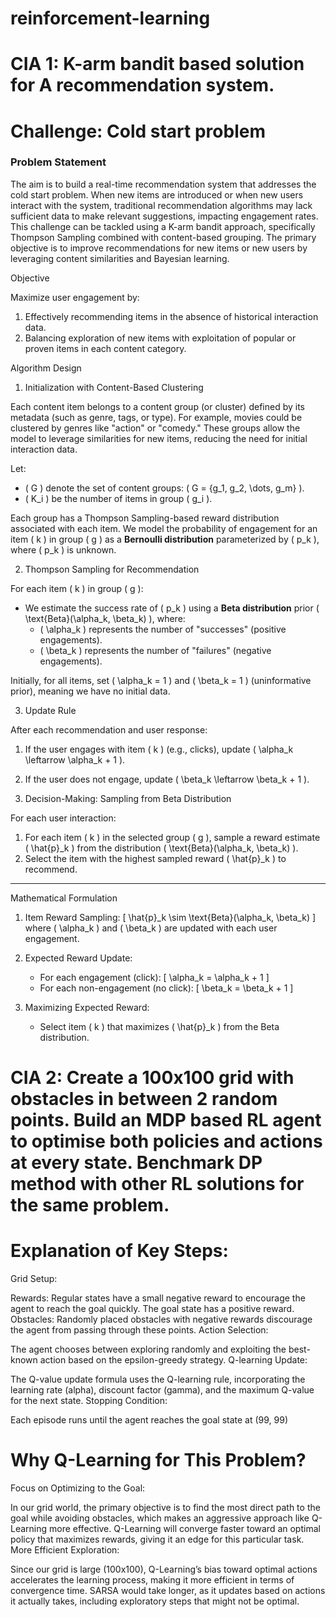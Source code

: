 # reinforcement-learning

# CIA 1:  K-arm bandit based solution for A recommendation system.

# Challenge: Cold start problem

### **Problem Statement**

The aim is to build a real-time recommendation system that addresses the cold start problem. When new items are introduced or when new users interact with the system, traditional recommendation algorithms may lack sufficient data to make relevant suggestions, impacting engagement rates. This challenge can be tackled using a K-arm bandit approach, specifically Thompson Sampling combined with content-based grouping. The primary objective is to improve recommendations for new items or new users by leveraging content similarities and Bayesian learning.

Objective

Maximize user engagement by:
1. Effectively recommending items in the absence of historical interaction data.
2. Balancing exploration of new items with exploitation of popular or proven items in each content category.

Algorithm Design

1. Initialization with Content-Based Clustering

Each content item belongs to a content group (or cluster) defined by its metadata (such as genre, tags, or type). For example, movies could be clustered by genres like "action" or "comedy." These groups allow the model to leverage similarities for new items, reducing the need for initial interaction data.

Let:
- \( G \) denote the set of content groups: \( G = \{g_1, g_2, \dots, g_m\} \).
- \( K_i \) be the number of items in group \( g_i \).

Each group has a Thompson Sampling-based reward distribution associated with each item. We model the probability of engagement for an item \( k \) in group \( g \) as a **Bernoulli distribution** parameterized by \( p_k \), where \( p_k \) is unknown.

2. Thompson Sampling for Recommendation

For each item \( k \) in group \( g \):
- We estimate the success rate of \( p_k \) using a **Beta distribution** prior \( \text{Beta}(\alpha_k, \beta_k) \), where:
  - \( \alpha_k \) represents the number of "successes" (positive engagements).
  - \( \beta_k \) represents the number of "failures" (negative engagements).

Initially, for all items, set \( \alpha_k = 1 \) and \( \beta_k = 1 \) (uninformative prior), meaning we have no initial data.

3. Update Rule

After each recommendation and user response:
1. If the user engages with item \( k \) (e.g., clicks), update \( \alpha_k \leftarrow \alpha_k + 1 \).
2. If the user does not engage, update \( \beta_k \leftarrow \beta_k + 1 \).

4. Decision-Making: Sampling from Beta Distribution

For each user interaction:
1. For each item \( k \) in the selected group \( g \), sample a reward estimate \( \hat{p}_k \) from the distribution \( \text{Beta}(\alpha_k, \beta_k) \).
2. Select the item with the highest sampled reward \( \hat{p}_k \) to recommend.

---

Mathematical Formulation

1. Item Reward Sampling:
   \[
   \hat{p}_k \sim \text{Beta}(\alpha_k, \beta_k)
   \]
   where \( \alpha_k \) and \( \beta_k \) are updated with each user engagement.

2. Expected Reward Update:
   - For each engagement (click):
     \[
     \alpha_k = \alpha_k + 1
     \]
   - For each non-engagement (no click):
     \[
     \beta_k = \beta_k + 1
     \]

3. Maximizing Expected Reward:
   - Select item \( k \) that maximizes \( \hat{p}_k \) from the Beta distribution.



# CIA 2: Create a 100x100 grid with obstacles in between 2 random points. Build an MDP based RL agent to optimise both policies and actions at every state. Benchmark DP method with other RL solutions for the same problem.

# Explanation of Key Steps:
Grid Setup:

Rewards: Regular states have a small negative reward to encourage the agent to reach the goal quickly. The goal state has a positive reward.
Obstacles: Randomly placed obstacles with negative rewards discourage the agent from passing through these points.
Action Selection:

The agent chooses between exploring randomly and exploiting the best-known action based on the epsilon-greedy strategy.
Q-learning Update:

The Q-value update formula uses the Q-learning rule, incorporating the learning rate (alpha), discount factor (gamma), and the maximum Q-value for the next state.
Stopping Condition:

Each episode runs until the agent reaches the goal state at (99, 99)

# Why Q-Learning for This Problem?
Focus on Optimizing to the Goal:

In our grid world, the primary objective is to find the most direct path to the goal while avoiding obstacles, which makes an aggressive approach like Q-Learning more effective. Q-Learning will converge faster toward an optimal policy that maximizes rewards, giving it an edge for this particular task.
More Efficient Exploration:

Since our grid is large (100x100), Q-Learning’s bias toward optimal actions accelerates the learning process, making it more efficient in terms of convergence time. SARSA would take longer, as it updates based on actions it actually takes, including exploratory steps that might not be optimal.
